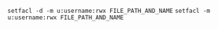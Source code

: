 ```setfacl -d -m u:username:rwx FILE_PATH_AND_NAME```
```setfacl -m u:username:rwx FILE_PATH_AND_NAME```

